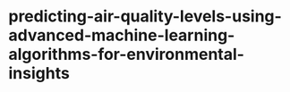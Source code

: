 # predicting-air-quality-levels-using-advanced-machine-learning-algorithms-for-environmental-insights